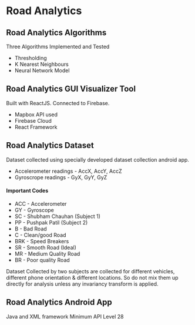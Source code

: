 # Road Analytics

## Road Analytics Algorithms

Three Algorithms Implemented and Tested

  - Thresholding
  - K Nearest Neighbours
  - Neural Network Model
 
## Road Analytics GUI Visualizer Tool

Built with ReactJS. Connected to Firebase.

  - Mapbox API used
  - Firebase Cloud
  - React Framework

## Road Analytics Dataset

Dataset collected using specially developed dataset collection android app.

  - Accelerometer readings - AccX, AccY, AccZ
  - Gyroscrope readings - GyX, GyY, GyZ

#### Important Codes

  - ACC - Accelerometer
  - GY - Gyroscope
  - SC - Shubham Chauhan (Subject 1)
  - PP - Pushpak Patil (Subject 2)
  - B - Bad Road
  - C - Clean/good Road
  - BRK - Speed Breakers
  - SR - Smooth Road (Ideal)
  - MR - Medium Quality Road
  - BR - Poor quality Road

Dataset Collected by two subjects are collected for different vehicles, different phone orientation & different locations. So do not mix them up directly for analysis unless any invariancy transform is applied.

## Road Analytics Android App

Java and XML framework
Minimum API Level 28
